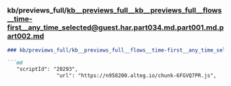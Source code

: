 ### kb/previews_full/kb__previews_full__kb__previews_full__flows__time-first__any_time_selected@guest.har.part034.md.part001.md.part002.md

```md
### kb/previews_full/kb__previews_full__flows__time-first__any_time_selected@guest.har.part034.md.part001.md (part 002)

```md
   "scriptId": "20293",
                "url": "https://n958200.alteg.io/chunk-6FGVQ7PR.js",
    
```

```

```

